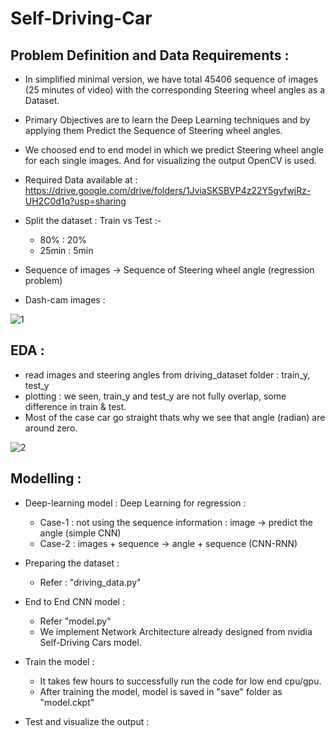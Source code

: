 # Self-Driving-Car

## Problem Definition and Data Requirements :

- In simplified minimal version, we have total 45406 sequence of images (25 minutes of video) with the corresponding Steering wheel angles as a Dataset.
- Primary Objectives are to learn the Deep Learning techniques and by applying them Predict the Sequence of Steering wheel angles.
- We choosed end to end model in which we predict Steering wheel angle for each single images. And for visualizing the output OpenCV is used.
- Required Data available at : https://drive.google.com/drive/folders/1JviaSKSBVP4z22Y5gyfwjRz-UH2C0d1q?usp=sharing

- Split the dataset : Train vs Test :-
    - 80% : 20%
    - 25min : 5min
- Sequence of images -> Sequence of Steering wheel angle (regression problem)
- Dash-cam images :

![1](https://user-images.githubusercontent.com/54996809/155126005-0c5557c2-54a7-4d70-8010-00ab4e14b4f0.png)



## EDA :

- read images and steering angles from driving_dataset folder : train_y, test_y
- plotting : we seen, train_y and test_y are not fully overlap, some difference in train & test.
- Most of the case car go straight thats why we see that angle (radian) are around zero.

![2](https://user-images.githubusercontent.com/54996809/155775196-e8b5b437-f956-44ce-879e-616ff16c0424.png)


## Modelling :

- Deep-learning model : Deep Learning for regression :
    - Case-1 : not using the sequence information : image -> predict the angle (simple CNN)
    - Case-2 : images + sequence -> angle + sequence (CNN-RNN)

- Preparing the dataset : 
    - Refer : "driving_data.py"

- End to End CNN model : 
    - Refer "model.py"
    - We implement Network Architecture already designed from nvidia Self-Driving Cars model.
 
- Train the model :
    - It takes few hours to successfully run the code for low end cpu/gpu.
    - After training the model, model is saved in "save" folder as "model.ckpt"

- Test and visualize the output :





